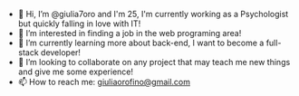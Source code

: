 - 👋 Hi, I’m @giulia7oro and I'm 25, I'm currently working as a Psychologist but quickly falling in love with IT!
- 👀 I’m interested in finding a job in the web programing area!
- 🌱 I’m currently learning more about back-end, I want to become a full-stack developer!
- 💞️ I’m looking to collaborate on any project that may teach me new things and give me some experience!
- 📫 How to reach me: giuliaorofino@gmail.com

<!---
giulia7oro/giulia7oro is a ✨ special ✨ repository because its `README.md` (this file) appears on your GitHub profile.
You can click the Preview link to take a look at your changes.
--->
